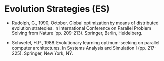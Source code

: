 # Evolution Strategies (ES)

* Rudolph, G., 1990, October. Global optimization by means of distributed evolution strategies. In International Conference on Parallel Problem Solving from Nature (pp. 209-213). Springer, Berlin, Heidelberg.

* Schwefel, H.P., 1988. Evolutionary learning optimum-seeking on parallel computer architectures. In Systems Analysis and Simulation I (pp. 217-225). Springer, New York, NY.

